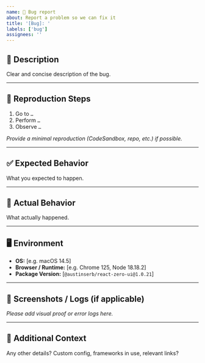 ```yaml
---
name: 🐛 Bug report
about: Report a problem so we can fix it
title: '[Bug]: '
labels: ['bug']
assignees: ''
---
```


## 🐞 Description

Clear and concise description of the bug.

---

## 🔁 Reproduction Steps

1. Go to `…`
2. Perform `…`
3. Observe `…`

_Provide a minimal reproduction (CodeSandbox, repo, etc.) if possible._

---

## ✅ Expected Behavior

What you expected to happen.

---

## 🚫 Actual Behavior

What actually happened.

---

## 🖥 Environment

- **OS:** [e.g. macOS 14.5]
- **Browser / Runtime:** [e.g. Chrome 125, Node 18.18.2]
- **Package Version:** [`@austinserb/react-zero-ui@1.0.21`]

---

## 📸 Screenshots / Logs (if applicable)

_Please add visual proof or error logs here._

---

## 🧩 Additional Context

Any other details? Custom config, frameworks in use, relevant links?

